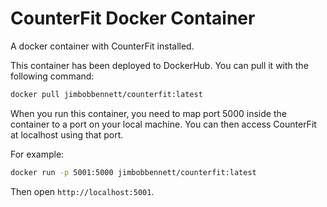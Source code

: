# CounterFit Docker Container

A docker container with CounterFit installed.

This container has been deployed to DockerHub. You can pull it with the following command:

```sh
docker pull jimbobbennett/counterfit:latest
```

When you run this container, you need to map port 5000 inside the container to a port on your local machine. You can then access CounterFit at localhost using that port.

For example:

```sh
docker run -p 5001:5000 jimbobbennett/counterfit:latest
```

Then open `http://localhost:5001`.


